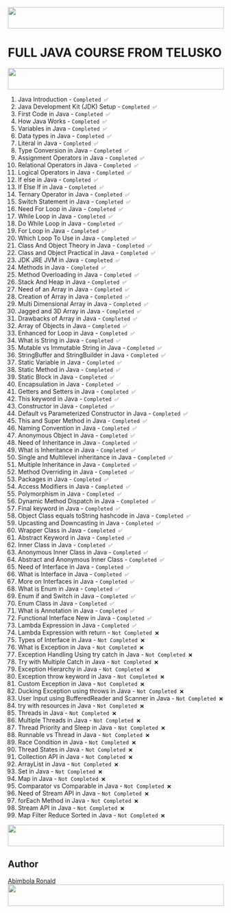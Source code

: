 <img width="100%" height="50" src="https://i.imgur.com/dBaSKWF.gif" />

# FULL JAVA COURSE FROM TELUSKO
<img width="100%" height="50" src="https://i.imgur.com/dBaSKWF.gif" />

1. Java Introduction - `Completed ✅`
2. Java Development Kit (JDK) Setup - `Completed ✅`
3. First Code in Java - `Completed ✅`
4. How Java Works - `Completed ✅`
5. Variables in Java - `Completed ✅`
6. Data types in Java - `Completed ✅`
7. Literal in Java - `Completed ✅`
8. Type Conversion in Java - `Completed ✅`
9. Assignment Operators in Java - `Completed ✅`
10. Relational Operators in Java - `Completed ✅`
11. Logical Operators in Java - `Completed ✅`
12. If else in Java - `Completed ✅`
13. If Else If in Java - `Completed ✅`
14. Ternary Operator in Java - `Completed ✅`
15. Switch Statement in Java - `Completed ✅`
16. Need For Loop in Java - `Completed ✅`
17. While Loop in Java - `Completed ✅`
18. Do While Loop in Java - `Completed ✅`
19. For Loop in Java - `Completed ✅`
20. Which Loop To Use in Java - `Completed ✅`
21. Class And Object Theory in Java - `Completed ✅`
22. Class and Object Practical in Java - `Completed ✅`
23. JDK JRE JVM in Java - `Completed ✅`
24. Methods in Java - `Completed ✅`
25. Method Overloading in Java - `Completed ✅`
26. Stack And Heap in Java - `Completed ✅`
27. Need of an Array in Java - `Completed ✅`
28. Creation of Array in Java - `Completed ✅`
29. Multi Dimensional Array in Java - `Completed ✅`
30. Jagged and 3D Array in Java - `Completed ✅`
31. Drawbacks of Array in Java - `Completed ✅`
32. Array of Objects in Java - `Completed ✅`
33. Enhanced for Loop in Java - `Completed ✅`
34. What is String in Java - `Completed ✅`
35. Mutable vs Immutable String in Java - `Completed ✅`
36. StringBuffer and StringBuilder in Java - `Completed ✅`
37. Static Variable in Java - `Completed ✅`
38. Static Method in Java - `Completed ✅`
39. Static Block in Java - `Completed ✅`
40. Encapsulation in Java - `Completed ✅`
41. Getters and Setters in Java - `Completed ✅`
42. This keyword in Java - `Completed ✅`
43. Constructor in Java - `Completed ✅`
44. Default vs Parameterized Constructor in Java - `Completed ✅`
45. This and Super Method in Java - `Completed ✅`
46. Naming Convention in Java - `Completed ✅`
47. Anonymous Object in Java - `Completed ✅`
48. Need of Inheritance in Java - `Completed ✅`
49. What is Inheritance in Java - `Completed ✅`
50. Single and Multilevel inheritance in Java - `Completed ✅`
51. Multiple Inheritance in Java - `Completed ✅`
52. Method Overriding in Java - `Completed ✅`
53. Packages in Java - `Completed ✅`
54. Access Modifiers in Java - `Completed ✅`
55. Polymorphism in Java - `Completed ✅`
56. Dynamic Method Dispatch in Java - `Completed ✅`
57. Final keyword in Java - `Completed ✅`
58. Object Class equals toString hashcode in Java - `Completed ✅`
59. Upcasting and Downcasting in Java - `Completed ✅`
60. Wrapper Class in Java - `Completed ✅`
61. Abstract Keyword in Java - `Completed ✅`
62. Inner Class in Java - `Completed ✅`
63. Anonymous Inner Class in Java - `Completed ✅`
64. Abstract and Anonymous Inner Class - `Completed ✅`
65. Need of Interface in Java - `Completed ✅`
66. What is Interface in Java - `Completed ✅`
67. More on Interfaces in Java - `Completed ✅`
68. What is Enum in Java - `Completed ✅`
69. Enum if and Switch in Java - `Completed ✅`
70. Enum Class in Java - `Completed ✅`
71. What is Annotation in Java - `Completed ✅`
72. Functional Interface New in Java - `Completed ✅`
73. Lambda Expression in Java - `Completed ✅`
74. Lambda Expression with return - `Not Completed ❌`
75. Types of Interface in Java - `Not Completed ❌`
76. What is Exception in Java - `Not Completed ❌`
77. Exception Handling Using try catch in Java - `Not Completed ❌`
78. Try with Multiple Catch in Java - `Not Completed ❌`
79. Exception Hierarchy in Java - `Not Completed ❌`
80. Exception throw keyword in Java - `Not Completed ❌`
81. Custom Exception in Java - `Not Completed ❌`
82. Ducking Exception using throws in Java - `Not Completed ❌`
83. User Input using BufferedReader and Scanner in Java - `Not Completed ❌`
84. try with resources in Java - `Not Completed ❌`
85. Threads in Java - `Not Completed ❌`
86. Multiple Threads in Java - `Not Completed ❌`
87. Thread Priority and Sleep in Java - `Not Completed ❌`
88. Runnable vs Thread in Java - `Not Completed ❌`
89. Race Condition in Java - `Not Completed ❌`
90. Thread States in Java - `Not Completed ❌`
91. Collection API in Java - `Not Completed ❌`
92. ArrayList in Java - `Not Completed ❌`
93. Set in Java - `Not Completed ❌`
94. Map in Java - `Not Completed ❌`
95. Comparator vs Comparable in Java - `Not Completed ❌`
96. Need of Stream API in Java - `Not Completed ❌`
97. forEach Method in Java - `Not Completed ❌`
98. Stream API in Java - `Not Completed ❌`
99. Map Filter Reduce Sorted in Java - `Not Completed ❌`


<img width="100%" height="50" src="https://i.imgur.com/dBaSKWF.gif" />

## Author
[Abimbola Ronald](https://www.linkedin.com/in/abimbola-ronald-977299224/)
<img width="100%" height="50" src="https://i.imgur.com/dBaSKWF.gif" />
